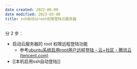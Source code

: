 ```yaml
---
date created: 2022-06-09
date modified: 2023-03-08
title: ssh自动以root权限登陆云服务器
---
```


分 2 步：

- 启动云服务器的 root 权限远程登陆功能
	- 参考[ubuntu系统启用root用户远程登陆 - 云+社区 - 腾讯云 (tencent.com)](https://cloud.tencent.com/developer/article/1496006)
- [[本机启用ssh自动登陆]]
